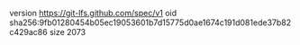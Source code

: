 version https://git-lfs.github.com/spec/v1
oid sha256:9fb01280454b05ec19053601b7d15775d0ae1674c191d081ede37b82c429ac86
size 2073
